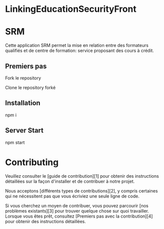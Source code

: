 # LinkingEducationSecurityFront

# SRM
Cette application SRM permet la mise en relation entre des formateurs qualifiés et de centre de formation: service proposant des cours à crédit.

## Premiers pas

Fork le repository

Clone le repository forké


 ## Installation
 
 npm i

## Server Start
npm start

# Contributing
Veuillez consulter le [guide de contribution][1] pour obtenir des instructions détaillées sur la façon d'installer et de contribuer à notre projet.

Nous acceptons [différents types de contributions][2], y compris certaines qui ne nécessitent pas que vous écriviez une seule ligne de code.

Si vous cherchez un moyen de contribuer, vous pouvez parcourir [nos problèmes existants][3] pour trouver quelque chose sur quoi travailler. Lorsque vous êtes prêt, consultez [Premiers pas avec la contribution][4] pour obtenir des instructions détaillées.





